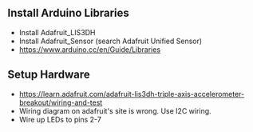 Install Arduino Libraries
--
* Install Adafruit_LIS3DH
* Install Adafruit_Sensor (search Adafruit Unified Sensor)
* https://www.arduino.cc/en/Guide/Libraries

Setup Hardware
--
* https://learn.adafruit.com/adafruit-lis3dh-triple-axis-accelerometer-breakout/wiring-and-test
* Wiring diagram on adafruit's site is wrong. Use I2C wiring.
* Wire up LEDs to pins 2-7
